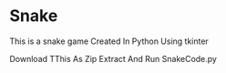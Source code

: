 # Snake
This is a snake game Created In Python Using tkinter

Download TThis As Zip Extract And Run SnakeCode.py
